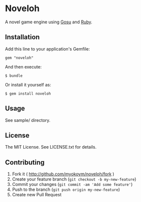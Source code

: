 # Noveloh

A novel game engine using [Gosu][] and [Ruby][].

[Gosu]: http://www.libgosu.org/
[Ruby]: https://www.ruby-lang.org/

## Installation

Add this line to your application's Gemfile:

    gem "noveloh"

And then execute:

    $ bundle

Or install it yourself as:

    $ gem install noveloh

## Usage

See sample/ directory.

## License

The MIT License. See LICENSE.txt for details.

## Contributing

1. Fork it ( http://github.com/myokoym/noveloh/fork )
2. Create your feature branch (`git checkout -b my-new-feature`)
3. Commit your changes (`git commit -am 'Add some feature'`)
4. Push to the branch (`git push origin my-new-feature`)
5. Create new Pull Request
